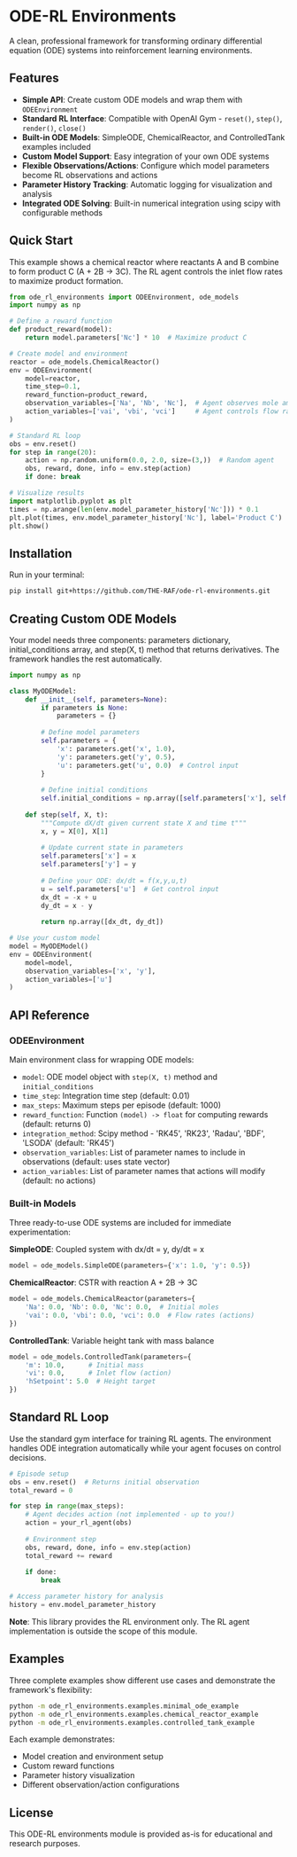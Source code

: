 # ODE-RL Environments

A clean, professional framework for transforming ordinary differential equation (ODE) systems into reinforcement learning environments.

## Features

- **Simple API**: Create custom ODE models and wrap them with `ODEEnvironment` 
- **Standard RL Interface**: Compatible with OpenAI Gym - `reset()`, `step()`, `render()`, `close()`
- **Built-in ODE Models**: SimpleODE, ChemicalReactor, and ControlledTank examples included
- **Custom Model Support**: Easy integration of your own ODE systems
- **Flexible Observations/Actions**: Configure which model parameters become RL observations and actions
- **Parameter History Tracking**: Automatic logging for visualization and analysis
- **Integrated ODE Solving**: Built-in numerical integration using scipy with configurable methods

## Quick Start

This example shows a chemical reactor where reactants A and B combine to form product C (A + 2B → 3C). The RL agent controls the inlet flow rates to maximize product formation.

```python
from ode_rl_environments import ODEEnvironment, ode_models
import numpy as np

# Define a reward function
def product_reward(model):
    return model.parameters['Nc'] * 10  # Maximize product C

# Create model and environment
reactor = ode_models.ChemicalReactor()
env = ODEEnvironment(
    model=reactor,
    time_step=0.1,
    reward_function=product_reward,
    observation_variables=['Na', 'Nb', 'Nc'],  # Agent observes mole amounts
    action_variables=['vai', 'vbi', 'vci']     # Agent controls flow rates
)

# Standard RL loop
obs = env.reset()
for step in range(20):
    action = np.random.uniform(0.0, 2.0, size=(3,))  # Random agent
    obs, reward, done, info = env.step(action)
    if done: break

# Visualize results
import matplotlib.pyplot as plt
times = np.arange(len(env.model_parameter_history['Nc'])) * 0.1
plt.plot(times, env.model_parameter_history['Nc'], label='Product C')
plt.show()
```

## Installation

Run in your terminal:

```bash
pip install git+https://github.com/THE-RAF/ode-rl-environments.git
```

## Creating Custom ODE Models

Your model needs three components: parameters dictionary, initial_conditions array, and step(X, t) method that returns derivatives. The framework handles the rest automatically.

```python
import numpy as np

class MyODEModel:
    def __init__(self, parameters=None):
        if parameters is None:
            parameters = {}
        
        # Define model parameters
        self.parameters = {
            'x': parameters.get('x', 1.0),
            'y': parameters.get('y', 0.5),
            'u': parameters.get('u', 0.0)  # Control input
        }
        
        # Define initial conditions
        self.initial_conditions = np.array([self.parameters['x'], self.parameters['y']])
    
    def step(self, X, t):
        """Compute dX/dt given current state X and time t"""
        x, y = X[0], X[1]
        
        # Update current state in parameters
        self.parameters['x'] = x
        self.parameters['y'] = y
        
        # Define your ODE: dx/dt = f(x,y,u,t)
        u = self.parameters['u']  # Get control input
        dx_dt = -x + u
        dy_dt = x - y
        
        return np.array([dx_dt, dy_dt])

# Use your custom model
model = MyODEModel()
env = ODEEnvironment(
    model=model,
    observation_variables=['x', 'y'],
    action_variables=['u']
)
```

## API Reference

### ODEEnvironment

Main environment class for wrapping ODE models:

- `model`: ODE model object with `step(X, t)` method and `initial_conditions`
- `time_step`: Integration time step (default: 0.01)
- `max_steps`: Maximum steps per episode (default: 1000)
- `reward_function`: Function `(model) -> float` for computing rewards (default: returns 0)
- `integration_method`: Scipy method - 'RK45', 'RK23', 'Radau', 'BDF', 'LSODA' (default: 'RK45')
- `observation_variables`: List of parameter names to include in observations (default: uses state vector)
- `action_variables`: List of parameter names that actions will modify (default: no actions)

### Built-in Models

Three ready-to-use ODE systems are included for immediate experimentation:

**SimpleODE**: Coupled system with dx/dt = y, dy/dt = x
```python
model = ode_models.SimpleODE(parameters={'x': 1.0, 'y': 0.5})
```

**ChemicalReactor**: CSTR with reaction A + 2B → 3C
```python
model = ode_models.ChemicalReactor(parameters={
    'Na': 0.0, 'Nb': 0.0, 'Nc': 0.0,  # Initial moles
    'vai': 0.0, 'vbi': 0.0, 'vci': 0.0  # Flow rates (actions)
})
```

**ControlledTank**: Variable height tank with mass balance
```python
model = ode_models.ControlledTank(parameters={
    'm': 10.0,      # Initial mass
    'vi': 0.0,      # Inlet flow (action)
    'hSetpoint': 5.0  # Height target
})
```

## Standard RL Loop

Use the standard gym interface for training RL agents. The environment handles ODE integration automatically while your agent focuses on control decisions.

```python
# Episode setup
obs = env.reset()  # Returns initial observation
total_reward = 0

for step in range(max_steps):
    # Agent decides action (not implemented - up to you!)
    action = your_rl_agent(obs)
    
    # Environment step
    obs, reward, done, info = env.step(action)
    total_reward += reward
    
    if done:
        break

# Access parameter history for analysis
history = env.model_parameter_history
```

**Note**: This library provides the RL environment only. The RL agent implementation is outside the scope of this module.

## Examples

Three complete examples show different use cases and demonstrate the framework's flexibility:

```bash
python -m ode_rl_environments.examples.minimal_ode_example
python -m ode_rl_environments.examples.chemical_reactor_example
python -m ode_rl_environments.examples.controlled_tank_example
```

Each example demonstrates:
- Model creation and environment setup
- Custom reward functions
- Parameter history visualization
- Different observation/action configurations

## License

This ODE-RL environments module is provided as-is for educational and research purposes.
